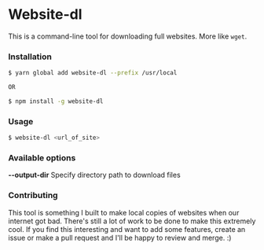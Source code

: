 # Website-dl

This is a command-line tool for downloading full websites. More like `wget`.


### Installation

```bash
$ yarn global add website-dl --prefix /usr/local

OR

$ npm install -g website-dl
```


### Usage


```bash
$ website-dl <url_of_site>
```


### Available options

**--output-dir** Specify directory path to download files



### Contributing

This tool is something I built to make local copies of websites when our internet got bad.
There's still a lot of work to be done to make this extremely cool. If you find this
interesting and want to add some features, create an issue or make a pull request and I'll
be happy to review and merge. :)
